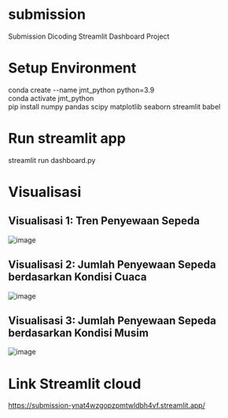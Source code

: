 # submission
Submission Dicoding Streamlit Dashboard Project

# Setup Environment
conda create --name jmt_python python=3.9 <br>
conda activate jmt_python <br>
pip install numpy pandas scipy matplotlib seaborn streamlit babel

# Run streamlit app
streamlit run dashboard.py

# Visualisasi
## Visualisasi 1: Tren Penyewaan Sepeda
![image](https://github.com/Jischak/jmtdashboard/assets/52368239/b1522764-d5f4-4a26-ba3e-c1ac6ef2d767)
## Visualisasi 2: Jumlah Penyewaan Sepeda berdasarkan Kondisi Cuaca
![image](https://github.com/Jischak/jmtdashboard/assets/52368239/396718cf-7c96-4c8e-a2b5-ba6ae7ff9c0a)
## Visualisasi 3: Jumlah Penyewaan Sepeda berdasarkan Kondisi Musim
![image](https://github.com/Jischak/jmtdashboard/assets/52368239/b93dc79c-7336-4c36-afe4-ce5acbb4592c)

# Link Streamlit cloud
https://submission-ynat4wzgopzpmtwldbh4vf.streamlit.app/
